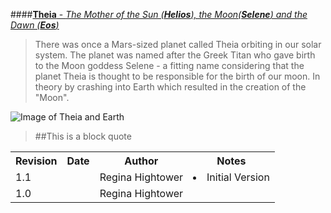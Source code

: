 ####[__Theia__ - *The Mother of the Sun (**Helios**), the Moon(**Selene**) and the Dawn (**Eos**)*](http://www.greek-gods.org/titans/theia.php)

><p>There was once a Mars-sized planet called Theia orbiting in our solar system. The planet was named after the Greek Titan who gave birth to the Moon goddess Selene - a fitting name considering that the planet Theia is thought to be responsible for the birth of our moon. In theory by crashing into Earth which resulted in the creation of the "Moon".</p>

![Image of Theia and Earth](http://vignette2.wikia.nocookie.net/speculativeevolution/images/8/8b/Planet_Sizes_%28Silent_Skies%29.png/revision/latest/scale-to-width-down/640?cb=20130730074324)

> ##This is a block quote

<html>
<table>
<tr>
<th>Revision</th>
<th>Date</th>
<th>Author</th>
<th>Notes</th>
</tr>

<tr>
<td>1.1</td> <td></td> <td>Regina Hightower</td><td><li>Initial Version</td></tr>

<tr>
<td>1.0</td> <td></td> <td>Regina Hightower</td><td></td></tr>
</table>
</html>

